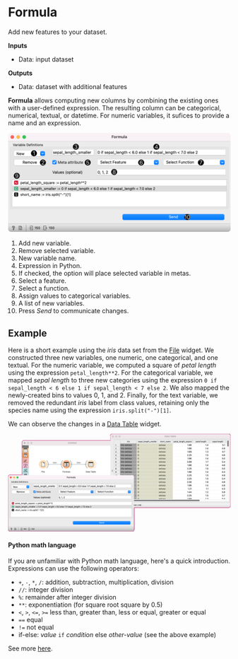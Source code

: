 Formula
=======

Add new features to your dataset.

**Inputs**

- Data: input dataset

**Outputs**

- Data: dataset with additional features

**Formula** allows computing new columns by combining the existing ones with a user-defined expression. The resulting column can be categorical, numerical, textual, or datetime.
For numeric variables, it sufices to provide a name and an expression.

![](images/Formula-stamped.png)

1. Add new variable.
2. Remove selected variable.
3. New variable name.
4. Expression in Python.
5. If checked, the option will place selected variable in metas.
6. Select a feature.
7. Select a function.
8. Assign values to categorical variables.
9. A list of new variables.
10. Press *Send* to communicate changes.

Example
-------

Here is a short example using the *iris* data set from the [File](../data/file.md) widget. We constructed three new variables, one numeric, one categorical, and one textual. For the numeric variable, we computed a square of *petal length* using the expression `petal_length**2`. For the categorical variable, we mapped *sepal length* to three new categories using the expression `0 if sepal_length < 6 else 1 if sepal_length < 7 else 2`. We also mapped the newly-created bins to values 0, 1, and 2. Finally, for the text variable, we removed the redundant *iris* label from class values, retaining only the species name using the expression `iris.split("-")[1]`.

We can observe the changes in a [Data Table](../data/datatable.md) widget.

![](images/Formula-Example.png)

#### Python math language

If you are unfamiliar with Python math language, here's a quick introduction.
Expressions can use the following operators:
- `+`, `-`, `*`, `/`: addition, subtraction, multiplication, division
- `//`: integer division
- `%`: remainder after integer division
- `**`: exponentiation (for square root square by 0.5)
- `<`, `>`, `<=`, `>=` less than, greater than, less or equal, greater or equal
- `==` equal
- `!=` not equal
- if-else: *value* `if` *condition* else *other-value* (see the above example)

See more [here](http://www.tutorialspoint.com/python/python_basic_operators.htm).
